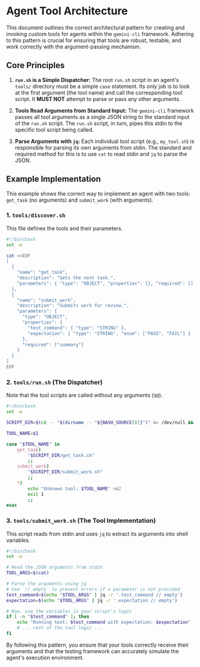 # Agent Tool Architecture

This document outlines the correct architectural pattern for creating and invoking custom tools for agents within the `gemini-cli` framework. Adhering to this pattern is crucial for ensuring that tools are robust, testable, and work correctly with the argument-passing mechanism.

## Core Principles

1.  **`run.sh` is a Simple Dispatcher:** The root `run.sh` script in an agent's `tools/` directory must be a simple `case` statement. Its only job is to look at the first argument (the tool name) and call the corresponding tool script. It **MUST NOT** attempt to parse or pass any other arguments.

2.  **Tools Read Arguments from Standard Input:** The `gemini-cli` framework passes all tool arguments as a single JSON string to the standard input of the `run.sh` script. The `run.sh` script, in turn, pipes this stdin to the specific tool script being called.

3.  **Parse Arguments with `jq`:** Each individual tool script (e.g., `my_tool.sh`) is responsible for parsing its own arguments from stdin. The standard and required method for this is to use `cat` to read stdin and `jq` to parse the JSON.

## Example Implementation

This example shows the correct way to implement an agent with two tools: `get_task` (no arguments) and `submit_work` (with arguments).

### 1. `tools/discover.sh`

This file defines the tools and their parameters.

```bash
#!/bin/bash
set -e

cat <<EOF
[
  {
    "name": "get_task",
    "description": "Gets the next task.",
    "parameters": { "type": "OBJECT", "properties": {}, "required": [] }
  },
  {
    "name": "submit_work",
    "description": "Submits work for review.",
    "parameters": {
      "type": "OBJECT",
      "properties": {
        "test_command": { "type": "STRING" },
        "expectation": { "type": "STRING", "enum": ["PASS", "FAIL"] }
      },
      "required": ["summary"]
    }
  }
]
EOF
```

### 2. `tools/run.sh` (The Dispatcher)

Note that the tool scripts are called without any arguments (`$@`).

```bash
#!/bin/bash
set -e

SCRIPT_DIR=$(cd -- "$(dirname -- "${BASH_SOURCE[0]}")" &> /dev/null && pwd)

TOOL_NAME=$1

case "$TOOL_NAME" in
    get_task)
        "$SCRIPT_DIR/get_task.sh"
        ;;
    submit_work)
        "$SCRIPT_DIR/submit_work.sh"
        ;;
    *)
        echo "Unknown tool: $TOOL_NAME" >&2
        exit 1
        ;;
esac
```

### 3. `tools/submit_work.sh` (The Tool Implementation)

This script reads from stdin and uses `jq` to extract its arguments into shell variables.

```bash
#!/bin/bash
set -e

# Read the JSON arguments from stdin
TOOL_ARGS=$(cat)

# Parse the arguments using jq
# Use `// empty` to prevent errors if a parameter is not provided
test_command=$(echo "$TOOL_ARGS" | jq -r '.test_command // empty')
expectation=$(echo "$TOOL_ARGS" | jq -r '.expectation // empty')

# Now, use the variables in your script's logic
if [ -n "$test_command" ]; then
    echo "Running test: $test_command with expectation: $expectation"
    # ... rest of the tool logic ...
fi
```

By following this pattern, you ensure that your tools correctly receive their arguments and that the testing framework can accurately simulate the agent's execution environment.
